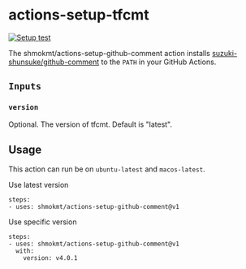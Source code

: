 # actions-setup-tfcmt

[![Setup test](https://github.com/shmokmt/actions-setup-github-comment/actions/workflows/test.yml/badge.svg)](https://github.com/shmokmt/actions-setup-github-comment/actions/workflows/test.yml)

The shmokmt/actions-setup-github-comment action installs [suzuki-shunsuke/github-comment](https://github.com/suzuki-shunsuke/github-comment) to the `PATH` in your GitHub Actions.

## `Inputs`

### `version`

Optional. The version of tfcmt. Default is "latest".

## Usage

This action can run be on `ubuntu-latest` and `macos-latest`.

Use latest version

```
steps:
- uses: shmokmt/actions-setup-github-comment@v1
```

Use specific version

```
steps:
- uses: shmokmt/actions-setup-github-comment@v1
  with:
    version: v4.0.1
```
